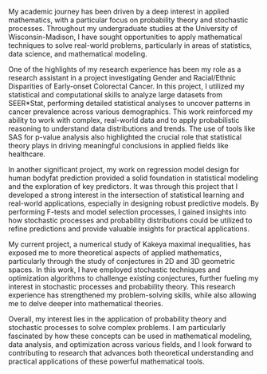 My academic journey has been driven by a deep interest in applied mathematics, with a particular focus on probability theory and stochastic processes. Throughout my undergraduate studies at the University of Wisconsin-Madison, I have sought opportunities to apply mathematical techniques to solve real-world problems, particularly in areas of statistics, data science, and mathematical modeling.

One of the highlights of my research experience has been my role as a research assistant in a project investigating Gender and Racial/Ethnic Disparities of Early-onset Colorectal Cancer. In this project, I utilized my statistical and computational skills to analyze large datasets from SEER*Stat, performing detailed statistical analyses to uncover patterns in cancer prevalence across various demographics. This work reinforced my ability to work with complex, real-world data and to apply probabilistic reasoning to understand data distributions and trends. The use of tools like SAS for p-value analysis also highlighted the crucial role that statistical theory plays in driving meaningful conclusions in applied fields like healthcare.

In another significant project, my work on regression model design for human bodyfat prediction provided a solid foundation in statistical modeling and the exploration of key predictors. It was through this project that I developed a strong interest in the intersection of statistical learning and real-world applications, especially in designing robust predictive models. By performing F-tests and model selection processes, I gained insights into how stochastic processes and probability distributions could be utilized to refine predictions and provide valuable insights for practical applications.

My current project, a numerical study of Kakeya maximal inequalities, has exposed me to more theoretical aspects of applied mathematics, particularly through the study of conjectures in 2D and 3D geometric spaces. In this work, I have employed stochastic techniques and optimization algorithms to challenge existing conjectures, further fueling my interest in stochastic processes and probability theory. This research experience has strengthened my problem-solving skills, while also allowing me to delve deeper into mathematical theories.

Overall, my interest lies in the application of probability theory and stochastic processes to solve complex problems. I am particularly fascinated by how these concepts can be used in mathematical modeling, data analysis, and optimization across various fields, and I look forward to contributing to research that advances both theoretical understanding and practical applications of these powerful mathematical tools.
